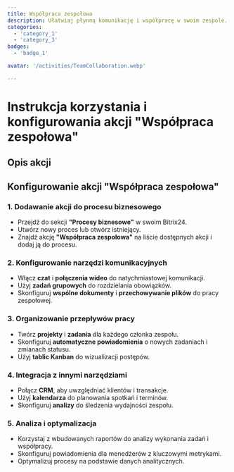 ```yaml
---
title: Współpraca zespołowa
description: Ułatwiaj płynną komunikację i współpracę w swoim zespole.
categories: 
  - 'category_1'
  - 'category_3'
badges: 
  - 'badge_1'

avatar: '/activities/TeamCollaboration.webp'

---
```

# Instrukcja korzystania i konfigurowania akcji "Współpraca zespołowa"

## Opis akcji

## **Konfigurowanie akcji "Współpraca zespołowa"**

### 1. Dodawanie akcji do procesu biznesowego
- Przejdź do sekcji **"Procesy biznesowe"** w swoim Bitrix24.
- Utwórz nowy proces lub otwórz istniejący.
- Znajdź akcję **"Współpraca zespołowa"** na liście dostępnych akcji i dodaj ją do procesu.

### 2. Konfigurowanie narzędzi komunikacyjnych
- Włącz **czat** i **połączenia wideo** do natychmiastowej komunikacji.
- Użyj **zadań grupowych** do rozdzielania obowiązków.
- Skonfiguruj **wspólne dokumenty** i **przechowywanie plików** do pracy zespołowej.

### 3. Organizowanie przepływów pracy
- Twórz **projekty** i **zadania** dla każdego członka zespołu.
- Skonfiguruj **automatyczne powiadomienia** o nowych zadaniach i zmianach statusu.
- Użyj **tablic Kanban** do wizualizacji postępów.

### 4. Integracja z innymi narzędziami
- Połącz **CRM**, aby uwzględniać klientów i transakcje.
- Użyj **kalendarza** do planowania spotkań i terminów.
- Skonfiguruj **analizy** do śledzenia wydajności zespołu.

### 5. Analiza i optymalizacja
- Korzystaj z wbudowanych raportów do analizy wykonania zadań i współpracy.
- Skonfiguruj powiadomienia dla menedżerów z kluczowymi metrykami.
- Optymalizuj procesy na podstawie danych analitycznych.